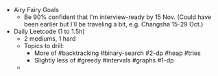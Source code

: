- Airy Fairy Goals
	- Be 90% confident that I'm interview-ready by 15 Nov. (Could have been earlier but I'll be traveling a bit, e.g. Changsha 15-29 Oct.)
- Daily Leetcode (1 to 1.5h)
	- 2 mediums, 1 hard
	- Topics to drill:
		- More of #backtracking #binary-search #2-dp #heap #tries
		- Slightly less of #greedy #intervals #graphs #1-dp
	-